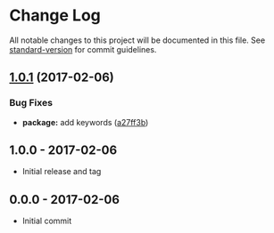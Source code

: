 # Change Log

All notable changes to this project will be documented in this file. See [standard-version](https://github.com/conventional-changelog/standard-version) for commit guidelines.

<a name="1.0.1"></a>
## [1.0.1](https://github.com/tunnckocore/cp-file-cli/compare/v1.0.0...v1.0.1) (2017-02-06)


### Bug Fixes

* **package:** add keywords ([a27ff3b](https://github.com/tunnckocore/cp-file-cli/commit/a27ff3b))





## 1.0.0 - 2017-02-06
- Initial release and tag

## 0.0.0 - 2017-02-06
- Initial commit